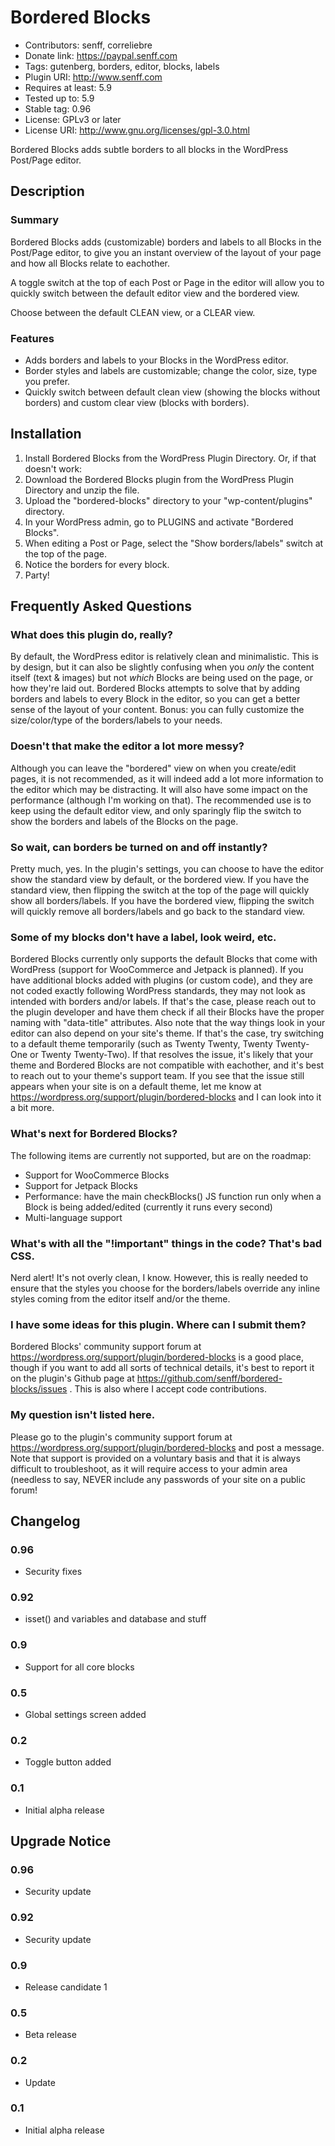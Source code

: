 # Bordered Blocks
* Contributors: senff, correliebre
* Donate link: https://paypal.senff.com
* Tags: gutenberg, borders, editor, blocks, labels
* Plugin URI: http://www.senff.com
* Requires at least: 5.9
* Tested up to: 5.9
* Stable tag: 0.96
* License: GPLv3 or later
* License URI: http://www.gnu.org/licenses/gpl-3.0.html

Bordered Blocks adds subtle borders to all blocks in the WordPress Post/Page editor.


## Description

### Summary

Bordered Blocks adds (customizable) borders and labels to all Blocks in the Post/Page editor, to give you an instant overview of the layout of your page and how all Blocks relate to eachother.

A toggle switch at the top of each Post or Page in the editor will allow you to quickly switch between the default editor view and the bordered view.

Choose between the default CLEAN view, or a CLEAR view.


### Features

* Adds borders and labels to your Blocks in the WordPress editor.
* Border styles and labels are customizable; change the color, size, type you prefer.
* Quickly switch between default clean view (showing the blocks without borders) and custom clear view (blocks with borders).

## Installation 

1. Install Bordered Blocks from the WordPress Plugin Directory. Or, if that doesn't work:
2. Download the Bordered Blocks plugin from the WordPress Plugin Directory and unzip the file.
3. Upload the "bordered-blocks" directory to your "wp-content/plugins" directory.
4. In your WordPress admin, go to PLUGINS and activate "Bordered Blocks".
5. When editing a Post or Page, select the "Show borders/labels" switch at the top of the page.
6. Notice the borders for every block.
7. Party!


## Frequently Asked Questions

### What does this plugin do, really?

By default, the WordPress editor is relatively clean and minimalistic. This is by design, but it can also be slightly confusing when you *only* the content itself (text & images) but not *which* Blocks are being used on the page, or how they're laid out. 
Bordered Blocks attempts to solve that by adding borders and labels to every Block in the editor, so you can get a better sense of the layout of your content.
Bonus: you can fully customize the size/color/type of the borders/labels to your needs.

### Doesn't that make the editor a lot more messy?

Although you can leave the "bordered" view on when you create/edit pages, it is not recommended, as it will indeed add a lot more information to the editor which may be distracting. It will also have some impact on the performance (although I'm working on that). The recommended use is to keep using the default editor view, and only sparingly flip the switch to show the borders and labels of the Blocks on the page.

### So wait, can borders be turned on and off instantly?

Pretty much, yes. In the plugin's settings, you can choose to have the editor show the standard view by default, or the bordered view. If you have the standard view, then flipping the switch at the top of the page will quickly show all borders/labels. If you have the bordered view, flipping the switch will quickly remove all borders/labels and go back to the standard view.

### Some of my blocks don't have a label, look weird, etc.

Bordered Blocks currently only supports the default Blocks that come with WordPress (support for WooCommerce and Jetpack is planned). If you have additional blocks added with plugins (or custom code), and they are not coded exactly following WordPress standards, they may not look as intended with borders and/or labels. If that's the case, please reach out to the plugin developer and have them check if all their Blocks have the proper naming with "data-title" attributes.
Also note that the way things look in your editor can also depend on your site's theme. If that's the case, try switching to a default theme temporarily (such as Twenty Twenty, Twenty Twenty-One or Twenty Twenty-Two).
If that resolves the issue, it's likely that your theme and Bordered Blocks are not compatible with eachother, and it's best to reach out to your theme's support team.
If you see that the issue still appears when your site is on a default theme, let me know at https://wordpress.org/support/plugin/bordered-blocks and I can look into it a bit more.

### What's next for Bordered Blocks?

The following items are currently not supported, but are on the roadmap:

* Support for WooCommerce Blocks
* Support for Jetpack Blocks
* Performance: have the main checkBlocks() JS function run only when a Block is being added/edited (currently it runs every second)
* Multi-language support

### What's with all the "!important" things in the code? That's bad CSS.

Nerd alert! It's not overly clean, I know. However, this is really needed to ensure that the styles you choose for the borders/labels override any inline styles coming from the editor itself and/or the theme.

### I have some ideas for this plugin. Where can I submit them?

Bordered Blocks' community support forum at https://wordpress.org/support/plugin/bordered-blocks is a good place, though if you want to add all sorts of technical details, it's best to report it on the plugin's Github page at https://github.com/senff/bordered-blocks/issues . This is also where I accept code contributions.

### My question isn't listed here.

Please go to the plugin's community support forum at https://wordpress.org/support/plugin/bordered-blocks and post a message. Note that support is provided on a voluntary basis and that it is always difficult to troubleshoot, as it will require access to your admin area (needless to say, NEVER include any passwords of your site on a public forum!


## Changelog

### 0.96
* Security fixes

### 0.92
* isset() and variables and database and stuff

### 0.9 
* Support for all core blocks

### 0.5 
* Global settings screen added

### 0.2 
* Toggle button added

### 0.1 
* Initial alpha release 


## Upgrade Notice 

### 0.96
* Security update

### 0.92
* Security update

### 0.9 
* Release candidate 1

### 0.5 
* Beta release 

### 0.2 
* Update 

### 0.1 
* Initial alpha release 
